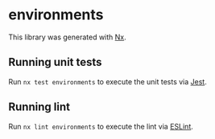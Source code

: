 # environments

This library was generated with [Nx](https://nx.dev).

## Running unit tests

Run `nx test environments` to execute the unit tests via [Jest](https://jestjs.io).

## Running lint

Run `nx lint environments` to execute the lint via [ESLint](https://eslint.org/).
